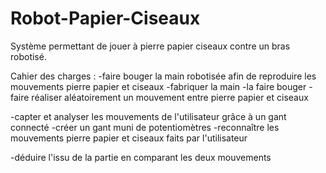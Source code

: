 # Robot-Papier-Ciseaux
Système permettant de jouer à pierre papier ciseaux contre un bras robotisé. 


Cahier des charges :
-faire bouger la main robotisée afin de reproduire les mouvements pierre papier et ciseaux
-fabriquer la main
-la faire bouger
-faire réaliser aléatoirement un mouvement entre pierre papier et ciseaux
 
-capter et analyser les mouvements de l'utilisateur grâce à un gant connecté
-créer un gant muni de potentiomètres
-reconnaître les mouvements pierre papier et ciseaux faits par l'utilisateur
 
-déduire l'issu de la partie en comparant les deux mouvements
  
 
